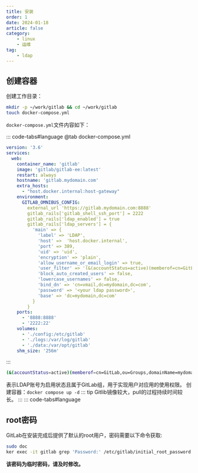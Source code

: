 ```yaml
---
title: 安装
order: 1
date: 2024-01-18
article: false
category:
    - linux
    - 运维
tag:
    - ldap
---
```


## 创建容器

创建工作目录：

```bash
mkdir -p ~/work/gitlab && cd ~/work/gitlab
touch docker-compose.yml
```

`docker-compose.yml`文件内容如下：

::: code-tabs#language
@tab docker-compose.yml

```yaml
version: '3.6'
services:
  web:
    container_name: 'gitlab'
    image: 'gitlab/gitlab-ee:latest'
    restart: always
    hostname: 'gitlab.mydomain.com'
    extra_hosts:
      - "host.docker.internal:host-gateway"
    environment:
      GITLAB_OMNIBUS_CONFIG: 
        external_url 'https://gitlab.mydomain.com:8888'
        gitlab_rails['gitlab_shell_ssh_port'] = 2222
        gitlab_rails['ldap_enabled'] = true
        gitlab_rails['ldap_servers'] = {
          'main' => {
            'label' => 'LDAP',
            'host' =>  'host.docker.internal',
            'port' => 389,
            'uid' => 'uid',
            'encryption' => 'plain',
            'allow_username_or_email_login' => true,
            'user_filter' => '(&(accountStatus=active)(memberof=cn=GitLab,ou=Groups,domainName=mydomain.com,o=domains,dc=mydomain,dc=com))',
            'block_auto_created_users' => false,
            'lowercase_usernames' => false,
            'bind_dn' => 'cn=vmail,dc=mydomain,dc=com',
            'password' => '<your ldap password>',
            'base' => 'dc=mydomain,dc=com'
          }
        }
    ports:
      - '8888:8888'
      - '2222:22'
    volumes:
      - './config:/etc/gitlab'
      - './logs:/var/log/gitlab'
      - './data:/var/opt/gitlab'
    shm_size: '256m'
```

:::

```bash
(&(accountStatus=active)(memberof=cn=GitLab,ou=Groups,domainName=mydomain.com,o=domains,dc=mydomain,dc=com))
```

表示LDAP账号为启用状态且属于GitLab组，用于实现用户对应用的使用权限。
创建容器：`docker compose up -d`
::: tip
Gitlib镜像较大，pull的过程持续时间较长。
:::
::: code-tabs#language

## root密码

GitLab在安装完成后提供了默认的root用户，密码需要以下命令获取:

``` bash
sudo doc
ker exec -it gitlab grep 'Password:' /etc/gitlab/initial_root_password
```

**该密码为临时密码，请及时修改。**
